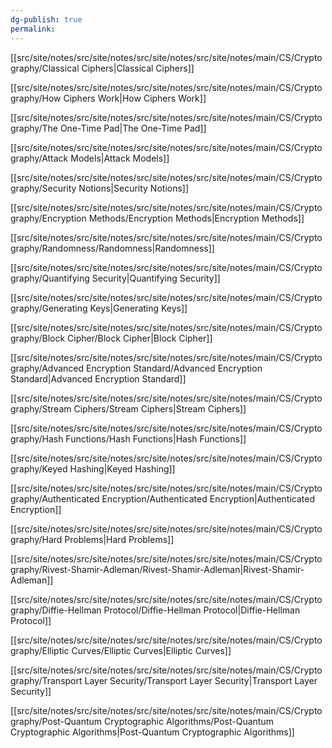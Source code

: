 ```yaml
---
dg-publish: true
permalink:
---
```







[[src/site/notes/src/site/notes/src/site/notes/src/site/notes/main/CS/Cryptography/Classical Ciphers\|Classical Ciphers]]

[[src/site/notes/src/site/notes/src/site/notes/src/site/notes/main/CS/Cryptography/How Ciphers Work\|How Ciphers Work]]

[[src/site/notes/src/site/notes/src/site/notes/src/site/notes/main/CS/Cryptography/The One-Time Pad\|The One-Time Pad]]

[[src/site/notes/src/site/notes/src/site/notes/src/site/notes/main/CS/Cryptography/Attack Models\|Attack Models]]

[[src/site/notes/src/site/notes/src/site/notes/src/site/notes/main/CS/Cryptography/Security Notions\|Security Notions]]

[[src/site/notes/src/site/notes/src/site/notes/src/site/notes/main/CS/Cryptography/Encryption Methods/Encryption Methods\|Encryption Methods]]

[[src/site/notes/src/site/notes/src/site/notes/src/site/notes/main/CS/Cryptography/Randomness/Randomness\|Randomness]]

[[src/site/notes/src/site/notes/src/site/notes/src/site/notes/main/CS/Cryptography/Quantifying Security\|Quantifying Security]]

[[src/site/notes/src/site/notes/src/site/notes/src/site/notes/main/CS/Cryptography/Generating Keys\|Generating Keys]]

[[src/site/notes/src/site/notes/src/site/notes/src/site/notes/main/CS/Cryptography/Block Cipher/Block Cipher\|Block Cipher]]

[[src/site/notes/src/site/notes/src/site/notes/src/site/notes/main/CS/Cryptography/Advanced Encryption Standard/Advanced Encryption Standard\|Advanced Encryption Standard]]

[[src/site/notes/src/site/notes/src/site/notes/src/site/notes/main/CS/Cryptography/Stream Ciphers/Stream Ciphers\|Stream Ciphers]]

[[src/site/notes/src/site/notes/src/site/notes/src/site/notes/main/CS/Cryptography/Hash Functions/Hash Functions\|Hash Functions]]

[[src/site/notes/src/site/notes/src/site/notes/src/site/notes/main/CS/Cryptography/Keyed Hashing\|Keyed Hashing]]

[[src/site/notes/src/site/notes/src/site/notes/src/site/notes/main/CS/Cryptography/Authenticated Encryption/Authenticated Encryption\|Authenticated Encryption]]

[[src/site/notes/src/site/notes/src/site/notes/src/site/notes/main/CS/Cryptography/Hard Problems\|Hard Problems]]

[[src/site/notes/src/site/notes/src/site/notes/src/site/notes/main/CS/Cryptography/Rivest-Shamir-Adleman/Rivest-Shamir-Adleman\|Rivest-Shamir-Adleman]]

[[src/site/notes/src/site/notes/src/site/notes/src/site/notes/main/CS/Cryptography/Diffie-Hellman Protocol/Diffie-Hellman Protocol\|Diffie-Hellman Protocol]]

[[src/site/notes/src/site/notes/src/site/notes/src/site/notes/main/CS/Cryptography/Elliptic Curves/Elliptic Curves\|Elliptic Curves]]

[[src/site/notes/src/site/notes/src/site/notes/src/site/notes/main/CS/Cryptography/Transport Layer Security/Transport Layer Security\|Transport Layer Security]]

[[src/site/notes/src/site/notes/src/site/notes/src/site/notes/main/CS/Cryptography/Post-Quantum Cryptographic Algorithms/Post-Quantum Cryptographic Algorithms\|Post-Quantum Cryptographic Algorithms]]